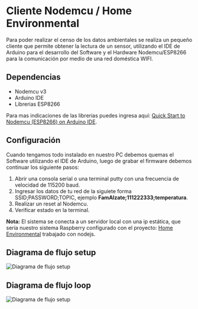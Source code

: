 # Cliente Nodemcu / Home Environmental

Para poder realizar el censo de los datos ambientales se realiza un pequeño cliente que permite obtener la lectura de un sensor, utilizando el IDE de Arduino para el desarrollo del Software y el Hardware Nodemcu/ESP8266 para la comunicación por medio de una red doméstica WIFI. 

## Dependencias
  - Nodemcu v3
  - Arduino IDE
  - Librerias ESP8266
 
Para mas indicaciones de las librerias puedes ingresa aquí: [Quick Start to Nodemcu (ESP8266) on Arduino IDE](http://www.instructables.com/id/Quick-Start-to-Nodemcu-ESP8266-on-Arduino-IDE/).


## Configuración
Cuando tengamos todo instalado en nuestro PC debemos quemas el Software utilizando el IDE de Arduino, luego de grabar el firmware debemos continuar los siguiente pasos:

1. Abrir una consola serial o una terminal putty con una frecuencia de velocidad de 115200 baud. 
2. Ingresar los datos de tu red de la siguiete forma SSID;PASSWORD;TOPIC, ejemplo **FamAlzate;111222333;temperatura**.
3. Realizar un reset al Nodemcu.
4. Verificar estado en la terminal.

**Nota:** El sistema se conecta a un servidor local con una ip estática, que sería nuestro sistema Raspberry configurado con el proyecto: [Home Environmental](https://github.com/raalzate/home-environmental) trabajado con nodejs.

## Diagrama de flujo setup
![Diagrama de flujo setup](https://raw.githubusercontent.com/raalzate/home-environmental-nodemcu/master/asserts/img_setup.png)

## Diagrama de flujo loop
![Diagrama de flujo setup](https://raw.githubusercontent.com/raalzate/home-environmental-nodemcu/master/asserts/img_loop.png)

